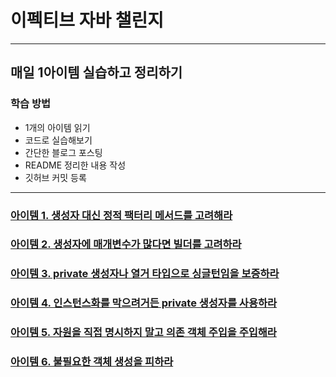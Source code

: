 # 이펙티브 자바 챌린지
<hr>

## 매일 1아이템 실습하고 정리하기
### 학습 방법
* 1개의 아이템 읽기
* 코드로 실습해보기
* 간단한 블로그 포스팅
* README 정리한 내용 작성
* 깃허브 커밋 등록

<hr>

### [아이템 1. 생성자 대신 정적 팩터리 메서드를 고려해라](https://parkadd.tistory.com/71)
### [아이템 2. 생성자에 매개변수가 많다면 빌더를 고려하라](https://parkadd.tistory.com/72)
### [아이템 3. private 생성자나 열거 타입으로 싱글턴임을 보증하라](https://parkadd.tistory.com/73)
### [아이템 4. 인스턴스화를 막으려거든 private 생성자를 사용하라](https://parkadd.tistory.com/74)
### [아이템 5. 자원을 직접 명시하지 말고 의존 객체 주입을 주입해라](https://parkadd.tistory.com/75)
### [아이템 6. 불필요한 객체 생성을 피하라](https://parkadd.tistory.com/76)